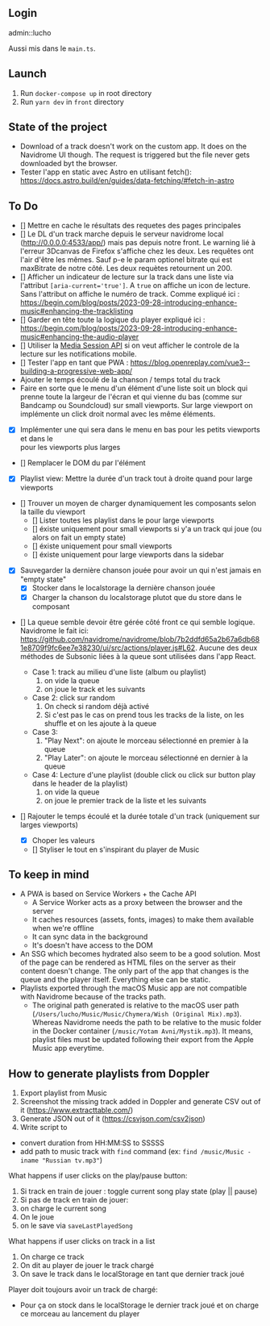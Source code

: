 ## Login
admin::lucho

Aussi mis dans le `main.ts`.

## Launch
1. Run `docker-compose up` in root directory
2. Run `yarn dev` in `front` directory

## State of the project
- Download of a track doesn't work on the custom app. It does on the Navidrome UI though. The request is triggered but the file never gets downloaded byt the browser.
- Tester l'app en static avec Astro en utilisant fetch(): https://docs.astro.build/en/guides/data-fetching/#fetch-in-astro

## To Do
- [] Mettre en cache le résultats des requetes des pages principales
- [] Le DL d'un track marche depuis le serveur navidrome local (http://0.0.0.0:4533/app/) mais pas depuis notre front. Le warning lié à l'erreur 3Dcanvas de Firefox s'affiche chez les deux. Les requêtes ont l'air d'être les mêmes. Sauf p-e le param optionel bitrate qui est maxBitrate de notre côté. Les deux requètes retournent un 200.
- [] Afficher un indicateur de lecture sur la track dans une liste via l'attribut `[aria-current='true']`. A `true` on affiche un icon de lecture. Sans l'attribut on affiche le numéro de track. Comme expliqué ici : https://begin.com/blog/posts/2023-09-28-introducing-enhance-music#enhancing-the-tracklisting
- [] Garder en tête toute la logique du player expliqué ici : https://begin.com/blog/posts/2023-09-28-introducing-enhance-music#enhancing-the-audio-player
- [] Utiliser la [Media Session API](https://developer.mozilla.org/en-US/docs/Web/API/Media_Session_API) si on veut afficher le controle de la lecture sur les notifications mobile.
- [] Tester l'app en tant que PWA : https://blog.openreplay.com/vue3--building-a-progressive-web-app/
- Ajouter le temps écoulé de la chanson / temps total du track
- Faire en sorte que le menu d'un élément d'une liste soit un block qui prenne toute la largeur de l'écran et qui vienne du bas (comme sur Bandcamp ou Soundcloud) sur small viewports. Sur large viewport on implémente un click droit normal avec les même éléments.
- [x] Implémenter une <SearchBar> qui sera dans le menu en bas pour les petits viewports et dans le <main> pour les viewports plus larges
- [] Remplacer le DOM du <Drawer> par l'élément <Dialog> natif: https://developer.mozilla.org/en-US/docs/Web/HTML/Element/dialog#usage_notes
- [x] Playlist view: Mettre la durée d'un track tout à droite quand pour large viewports
- [] Trouver un moyen de charger dynamiquement les composants selon la taille du viewport
  - [] Lister toutes les playlist dans le <MainNav> pour large viewports
  - [] <Player> éxiste uniquement pour small viewports si y'a un track qui joue (ou alors on fait un empty state)
  - [] <Drawer> éxiste uniquement pour small viewports
  - [] <SearchBar> éxiste uniquement pour large viewports dans la sidebar
- [x] Sauvegarder la dernière chanson jouée pour avoir un <Player> qui n'est jamais en "empty state"
  - [x] Stocker dans le localstorage la dernière chanson jouée
  - [x] Charger la chanson du localstorage plutot que du store dans le composant <Player>
- [] La queue semble devoir être gérée côté front ce qui semble logique. Navidrome le fait ici: https://github.com/navidrome/navidrome/blob/7b2ddfd65a2b67a6db681e8709f9fc6ee7e38230/ui/src/actions/player.js#L62. Aucune des deux méthodes de Subsonic liées à la queue sont utilisées dans l'app React.
  - Case 1: track au milieu d'une liste (album ou playlist)
    1. on vide la queue
    2. on joue le track et les suivants
  - Case 2: click sur random 
    1. On check si random déjà activé
    2. Si c'est pas le cas on prend tous les tracks de la liste, on les shuffle et on les ajoute à la queue
  - Case 3:
    1. "Play Next": on ajoute le morceau sélectionné en premier à la queue
    2. "Play Later": on ajoute le morceau sélectionné en dernier à la queue
  - Case 4: Lecture d'une playlist (double click ou click sur button play dans le header de la playlist)
    1. on vide la queue
    2. on joue le premier track de la liste et les suivants

- [] Rajouter le temps écoulé et la durée totale d'un track (uniquement sur larges viewports)
  - [x] Choper les valeurs
  - [] Styliser le tout en s'inspirant du player de Music

## To keep in mind
- A PWA is based on Service Workers + the Cache API
  - A Service Worker acts as a proxy between the browser and the server
  - It caches resources (assets, fonts, images) to make them available when we're offline
  - It can sync data in the background
  - It's doesn't have access to the DOM
- An SSG which becomes hydrated also seem to be a good solution. Most of the page can be rendered as HTML files on the server as their content doesn't change. The only part of the app that changes is the queue and the player itself. Everything else can be static.
- Playlists exported through the macOS Music app are not compatible with Navidrome because of the tracks path.
  - The original path generated is relative to the macOS user path (`/Users/lucho/Music/Music/Chymera/Wish (Original Mix).mp3`). Whereas Navidrome needs the path to be relative to the music folder in the Docker container (`/music/Yotam Avni/Mystik.mp3`). It means, playlist files must be updated following their export from the Apple Music app everytime.

## How to generate playlists from Doppler
1. Export playlist from Music
2. Screenshot the missing track added in Doppler and generate CSV out of it (https://www.extracttable.com/)
3. Generate JSON out of it (https://csvjson.com/csv2json)
4. Write script to
  - convert duration from HH:MM:SS to SSSSS
  - add path to music track with `find` command (ex: `find /music/Music -iname "Russian tv.mp3"`)


What happens if user clicks on the play/pause button:
1. Si track en train de jouer : toggle current song play state (play || pause)
2. Si pas de track en train de jouer:
  1. on charge le current song
  2. On le joue
  3. on le save via `saveLastPlayedSong`

What happens if user clicks on track in a list
1. On charge ce track
2. On dit au player de jouer le track chargé
3. On save le track dans le localStorage en tant que dernier track joué

Player doit toujours avoir un track de chargé:
  - Pour ça on stock dans le localStorage le dernier track joué et on charge ce morceau au lancement du player